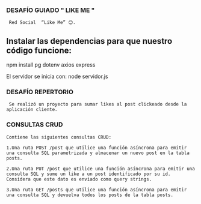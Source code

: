### DESAFÍO GUIADO " LIKE ME "

```
 Red Social  “Like Me” 😊.

```

## Instalar las dependencias para que nuestro código funcione:

npm install pg dotenv axios express

El servidor se inicia con:
node servidor.js

### DESAFÍO REPERTORIO

```
 Se realizó un proyecto para sumar likes al post clickeado desde la aplicación cliente.

```

### CONSULTAS CRUD

```
Contiene las siguientes consultas CRUD:

1.Una ruta POST /post que utilice una función asíncrona para emitir una consulta SQL parametrizada y almacenar un nuevo post en la tabla posts.

2.Una ruta PUT /post que utilice una función asíncrona para emitir una consulta SQL y sume un like a un post identificado por su id. Considera que este dato es enviado como query strings.

3.Una ruta GET /posts que utilice una función asíncrona para emitir una consulta SQL y devuelva todos los posts de la tabla posts.


```
